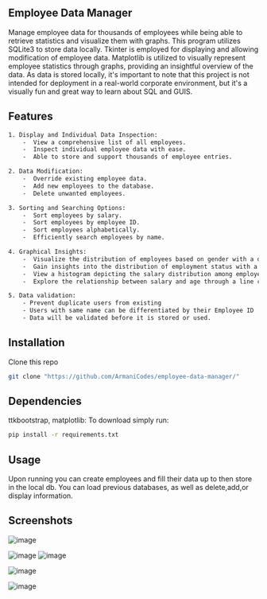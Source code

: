 ## Employee Data Manager
Manage employee data for thousands of employees while being able to retrieve statistics and visualize them with graphs. This program utilizes SQLite3 to store data locally. Tkinter is employed for displaying and allowing modification of employee data. Matplotlib is utilized to visually represent employee statistics through graphs, providing an insightful overview of the data.
As data is stored locally, it's important to note that this project is not intended for deployment in a real-world corporate environment, but it's a visually fun and great way to learn about SQL and GUIS.

## Features
```sh
1. Display and Individual Data Inspection:
    -  View a comprehensive list of all employees.
    -  Inspect individual employee data with ease.
    -  Able to store and support thousands of employee entries.

2. Data Modification:
    -  Override existing employee data.
    -  Add new employees to the database.
    -  Delete unwanted employees.

3. Sorting and Searching Options:
    -  Sort employees by salary.
    -  Sort employees by employee ID.
    -  Sort employees alphabetically.
    -  Efficiently search employees by name.

4. Graphical Insights:
    -  Visualize the distribution of employees based on gender with a donut chart.
    -  Gain insights into the distribution of employment status with a donut chart.
    -  View a histogram depicting the salary distribution among employees.
    -  Explore the relationship between salary and age through a line chart.

5. Data validation:
    - Prevent duplicate users from existing
    - Users with same name can be differentiated by their Employee ID
    - Data will be validated before it is stored or used.
```

## Installation
Clone this repo
```sh
git clone "https://github.com/ArmaniCodes/employee-data-manager/"
```

## Dependencies
ttkbootstrap, matplotlib: To download simply run:
```sh
pip install -r requirements.txt
```

## Usage
Upon running you can create employees and fill their data up to then store in the local db. You can load previous databases, as well as delete,add,or display information.

## Screenshots
![image](https://github.com/ArmaniCodes/Employee-Data-Manager/assets/103855175/f8b0438f-8961-474a-a2c9-44e1ec66e639)

![image](https://github.com/ArmaniCodes/Employee-Data-Manager/assets/103855175/25a36ab6-d82d-44b8-be0d-b0eb0d47ab7e) ![image](https://github.com/ArmaniCodes/Employee-Data-Manager/assets/103855175/278df230-68d6-4f70-b793-7cdb700e79b8)

![image](https://github.com/ArmaniCodes/Employee-Data-Manager/assets/103855175/77c4ae64-0676-4232-a97e-c5e924e07a60)

![image](https://github.com/ArmaniCodes/Employee-Data-Manager/assets/103855175/b8720f6d-8883-43ba-9c19-1e41e443fed2)


